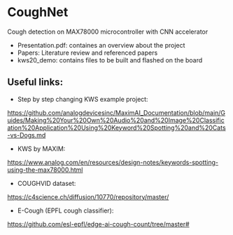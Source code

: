 # CoughNet
Cough detection on MAX78000 microcontroller with CNN accelerator

* Presentation.pdf: containes an overview about the project
* Papers: Literature review and referenced papers
* kws20_demo: contains files to be built and flashed on the board

## Useful links:

* Step by step changing KWS example project:

https://github.com/analogdevicesinc/MaximAI_Documentation/blob/main/Guides/Making%20Your%20Own%20Audio%20and%20Image%20Classification%20Application%20Using%20Keyword%20Spotting%20and%20Cats-vs-Dogs.md

* KWS by MAXIM: 

https://www.analog.com/en/resources/design-notes/keywords-spotting-using-the-max78000.html

* COUGHVID dataset:

https://c4science.ch/diffusion/10770/repository/master/

* E-Cough (EPFL cough classifier):

https://github.com/esl-epfl/edge-ai-cough-count/tree/master#
